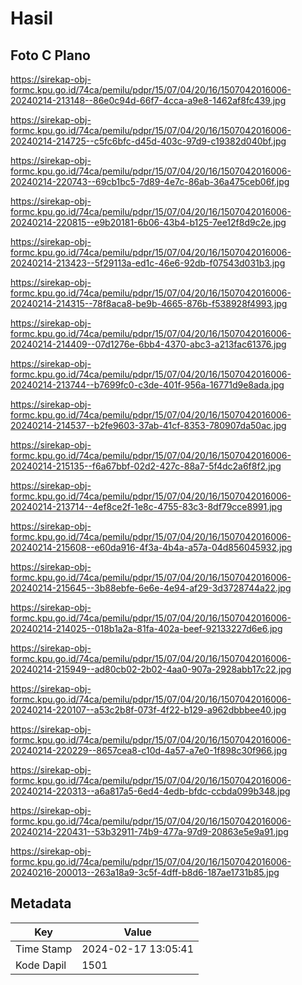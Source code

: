 # Hasil

## Foto C Plano

https://sirekap-obj-formc.kpu.go.id/74ca/pemilu/pdpr/15/07/04/20/16/1507042016006-20240214-213148--86e0c94d-66f7-4cca-a9e8-1462af8fc439.jpg

https://sirekap-obj-formc.kpu.go.id/74ca/pemilu/pdpr/15/07/04/20/16/1507042016006-20240214-214725--c5fc6bfc-d45d-403c-97d9-c19382d040bf.jpg

https://sirekap-obj-formc.kpu.go.id/74ca/pemilu/pdpr/15/07/04/20/16/1507042016006-20240214-220743--69cb1bc5-7d89-4e7c-86ab-36a475ceb06f.jpg

https://sirekap-obj-formc.kpu.go.id/74ca/pemilu/pdpr/15/07/04/20/16/1507042016006-20240214-220815--e9b20181-6b06-43b4-b125-7ee12f8d9c2e.jpg

https://sirekap-obj-formc.kpu.go.id/74ca/pemilu/pdpr/15/07/04/20/16/1507042016006-20240214-213423--5f29113a-ed1c-46e6-92db-f07543d031b3.jpg

https://sirekap-obj-formc.kpu.go.id/74ca/pemilu/pdpr/15/07/04/20/16/1507042016006-20240214-214315--78f8aca8-be9b-4665-876b-f538928f4993.jpg

https://sirekap-obj-formc.kpu.go.id/74ca/pemilu/pdpr/15/07/04/20/16/1507042016006-20240214-214409--07d1276e-6bb4-4370-abc3-a213fac61376.jpg

https://sirekap-obj-formc.kpu.go.id/74ca/pemilu/pdpr/15/07/04/20/16/1507042016006-20240214-213744--b7699fc0-c3de-401f-956a-16771d9e8ada.jpg

https://sirekap-obj-formc.kpu.go.id/74ca/pemilu/pdpr/15/07/04/20/16/1507042016006-20240214-214537--b2fe9603-37ab-41cf-8353-780907da50ac.jpg

https://sirekap-obj-formc.kpu.go.id/74ca/pemilu/pdpr/15/07/04/20/16/1507042016006-20240214-215135--f6a67bbf-02d2-427c-88a7-5f4dc2a6f8f2.jpg

https://sirekap-obj-formc.kpu.go.id/74ca/pemilu/pdpr/15/07/04/20/16/1507042016006-20240214-213714--4ef8ce2f-1e8c-4755-83c3-8df79cce8991.jpg

https://sirekap-obj-formc.kpu.go.id/74ca/pemilu/pdpr/15/07/04/20/16/1507042016006-20240214-215608--e60da916-4f3a-4b4a-a57a-04d856045932.jpg

https://sirekap-obj-formc.kpu.go.id/74ca/pemilu/pdpr/15/07/04/20/16/1507042016006-20240214-215645--3b88ebfe-6e6e-4e94-af29-3d3728744a22.jpg

https://sirekap-obj-formc.kpu.go.id/74ca/pemilu/pdpr/15/07/04/20/16/1507042016006-20240214-214025--018b1a2a-81fa-402a-beef-92133227d6e6.jpg

https://sirekap-obj-formc.kpu.go.id/74ca/pemilu/pdpr/15/07/04/20/16/1507042016006-20240214-215949--ad80cb02-2b02-4aa0-907a-2928abb17c22.jpg

https://sirekap-obj-formc.kpu.go.id/74ca/pemilu/pdpr/15/07/04/20/16/1507042016006-20240214-220107--a53c2b8f-073f-4f22-b129-a962dbbbee40.jpg

https://sirekap-obj-formc.kpu.go.id/74ca/pemilu/pdpr/15/07/04/20/16/1507042016006-20240214-220229--8657cea8-c10d-4a57-a7e0-1f898c30f966.jpg

https://sirekap-obj-formc.kpu.go.id/74ca/pemilu/pdpr/15/07/04/20/16/1507042016006-20240214-220313--a6a817a5-6ed4-4edb-bfdc-ccbda099b348.jpg

https://sirekap-obj-formc.kpu.go.id/74ca/pemilu/pdpr/15/07/04/20/16/1507042016006-20240214-220431--53b32911-74b9-477a-97d9-20863e5e9a91.jpg

https://sirekap-obj-formc.kpu.go.id/74ca/pemilu/pdpr/15/07/04/20/16/1507042016006-20240216-200013--263a18a9-3c5f-4dff-b8d6-187ae1731b85.jpg


## Metadata

| Key        | Value               |
| ---------- | ------------------- |
| Time Stamp | 2024-02-17 13:05:41 |
| Kode Dapil | 1501                |



